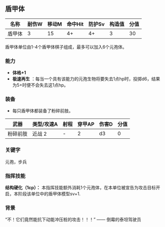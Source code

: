 ## 盾甲体

| 名称   | 耐伤W | 移动M | 命中Hit | 防护Sv | 构造值 | 分值 |
| ------ | ----- | ----- | ------- | ------ | ------ | ---- |
| 盾甲体 | 3     | 15    | 4+      | 4+     | 3      | 30   |

盾甲体单位由1-4个盾甲体棋子组成，最多可以加入6个元孢体。

### 能力

-  **体格+1**
- **极速再生** ：每当一个具有该能力的元孢生物将要失去1点hp时，投掷d6，结果为5+时便不会失去这1点hp。 

### 装备

- 每只盾甲体都装备了粉碎前肢。

| 武器     | 类型/攻速A | 射程 | 穿甲AP | 伤害D | 分值 |
| -------- | ---------- | ---- | ------ | ----- | ---- |
| 粉碎前肢 | 近战 2     | -    | 2      | d3    | 0    |

### **关键字**

元孢，步兵

### 指挥技能

**结构硬化（1cp）：** 本指挥技能额外消耗1个元孢体，在本单位被宣告为攻击目标开启，本阶段该单位中的盾甲体模型sv+1.

### 背景

“不！它们竟然能抗下动能冲压桩的攻击！！！”  —— 倒霉的泰坦驾驶员

